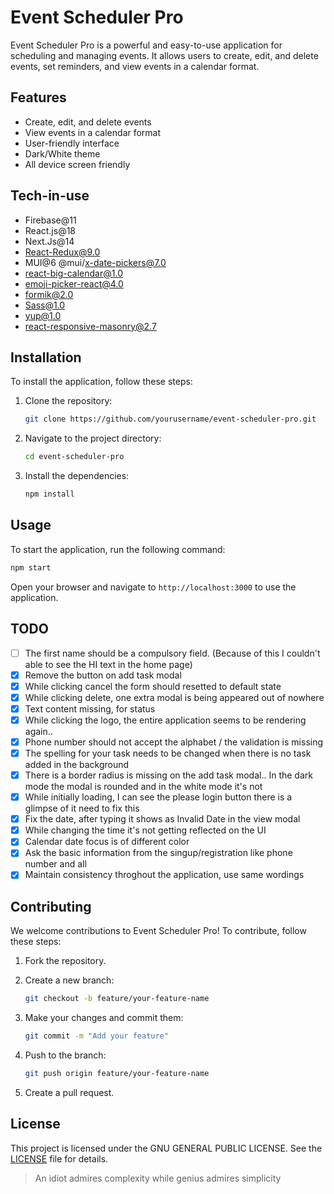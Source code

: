 # Event Scheduler Pro

Event Scheduler Pro is a powerful and easy-to-use application for scheduling and managing events. It allows users to create, edit, and delete events, set reminders, and view events in a calendar format.

## Features

- Create, edit, and delete events
- View events in a calendar format
- User-friendly interface
- Dark/White theme
- All device screen friendly

## Tech-in-use

- Firebase@11
- React.js@18
- Next.Js@14
- React-Redux@9.0
- MUI@6 @mui/x-date-pickers@7.0
- react-big-calendar@1.0
- emoji-picker-react@4.0
- formik@2.0
- Sass@1.0
- yup@1.0
- react-responsive-masonry@2.7

## Installation

To install the application, follow these steps:

1. Clone the repository:

   ```sh
   git clone https://github.com/yourusername/event-scheduler-pro.git
   ```

2. Navigate to the project directory:

   ```sh
   cd event-scheduler-pro
   ```

3. Install the dependencies:

   ```sh
   npm install
   ```

## Usage

To start the application, run the following command:

```sh
npm start
```

Open your browser and navigate to `http://localhost:3000` to use the application.

## TODO

- [ ] The first name should be a compulsory field. (Because of this I couldn't able to see the HI text in the home page)
- [x] Remove the button on add task modal
- [x] While clicking cancel the form should resetted to default state
- [X] While clicking delete, one extra modal is being appeared out of nowhere
- [X] Text content missing, for status
- [X] While clicking the logo, the entire application seems to be rendering again..
- [x] Phone number should not accept the alphabet / the validation is missing
- [X] The spelling for your task needs to be changed when there is no task added in the background
- [x] There is a border radius is missing on the add task modal.. In the dark mode the modal is rounded and in the white mode it's not
- [x] While initially loading, I can see the please login button there is a glimpse of it need to fix this
- [x] Fix the date, after typing it shows as Invalid Date in the view modal
- [x] While changing the time it's not getting reflected on the UI
- [x] Calendar date focus is of different color
- [x] Ask the basic information from the singup/registration like phone number and all
- [x] Maintain consistency throghout the application, use same wordings

## Contributing

We welcome contributions to Event Scheduler Pro! To contribute, follow these steps:

1. Fork the repository.
2. Create a new branch:

   ```sh
   git checkout -b feature/your-feature-name
   ```

3. Make your changes and commit them:

   ```sh
   git commit -m "Add your feature"
   ```

4. Push to the branch:

   ```sh
   git push origin feature/your-feature-name
   ```

5. Create a pull request.

## License

This project is licensed under the GNU GENERAL PUBLIC LICENSE. See the [LICENSE](LICENSE) file for details.

> An idiot admires complexity while genius admires simplicity
